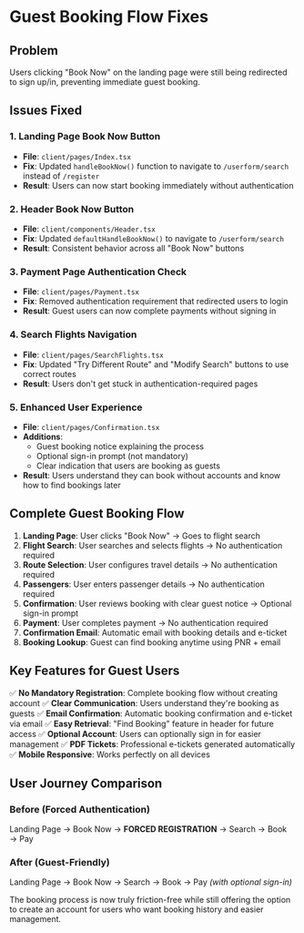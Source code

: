 # Guest Booking Flow Fixes

## Problem
Users clicking "Book Now" on the landing page were still being redirected to sign up/in, preventing immediate guest booking.

## Issues Fixed

### 1. Landing Page Book Now Button
- **File**: `client/pages/Index.tsx`
- **Fix**: Updated `handleBookNow()` function to navigate to `/userform/search` instead of `/register`
- **Result**: Users can now start booking immediately without authentication

### 2. Header Book Now Button  
- **File**: `client/components/Header.tsx`
- **Fix**: Updated `defaultHandleBookNow()` to navigate to `/userform/search`
- **Result**: Consistent behavior across all "Book Now" buttons

### 3. Payment Page Authentication Check
- **File**: `client/pages/Payment.tsx`
- **Fix**: Removed authentication requirement that redirected users to login
- **Result**: Guest users can now complete payments without signing in

### 4. Search Flights Navigation
- **File**: `client/pages/SearchFlights.tsx`
- **Fix**: Updated "Try Different Route" and "Modify Search" buttons to use correct routes
- **Result**: Users don't get stuck in authentication-required pages

### 5. Enhanced User Experience
- **File**: `client/pages/Confirmation.tsx`
- **Additions**:
  - Guest booking notice explaining the process
  - Optional sign-in prompt (not mandatory)
  - Clear indication that users are booking as guests
- **Result**: Users understand they can book without accounts and know how to find bookings later

## Complete Guest Booking Flow

1. **Landing Page**: User clicks "Book Now" → Goes to flight search
2. **Flight Search**: User searches and selects flights → No authentication required
3. **Route Selection**: User configures travel details → No authentication required  
4. **Passengers**: User enters passenger details → No authentication required
5. **Confirmation**: User reviews booking with clear guest notice → Optional sign-in prompt
6. **Payment**: User completes payment → No authentication required
7. **Confirmation Email**: Automatic email with booking details and e-ticket
8. **Booking Lookup**: Guest can find booking anytime using PNR + email

## Key Features for Guest Users

✅ **No Mandatory Registration**: Complete booking flow without creating account
✅ **Clear Communication**: Users understand they're booking as guests
✅ **Email Confirmation**: Automatic booking confirmation and e-ticket via email
✅ **Easy Retrieval**: "Find Booking" feature in header for future access
✅ **Optional Account**: Users can optionally sign in for easier management
✅ **PDF Tickets**: Professional e-tickets generated automatically
✅ **Mobile Responsive**: Works perfectly on all devices

## User Journey Comparison

### Before (Forced Authentication)
Landing Page → Book Now → **FORCED REGISTRATION** → Search → Book → Pay

### After (Guest-Friendly)
Landing Page → Book Now → Search → Book → Pay *(with optional sign-in)*

The booking process is now truly friction-free while still offering the option to create an account for users who want booking history and easier management.
